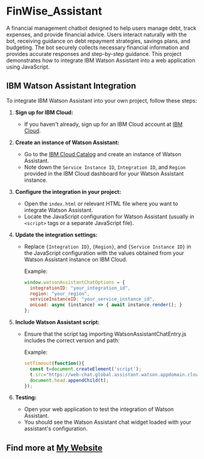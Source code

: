 # FinWise_Assistant
A financial management chatbot designed to help users manage debt, track expenses, and provide financial advice. Users interact naturally with the bot, receiving guidance on debt repayment strategies, savings plans, and budgeting. The bot securely collects necessary financial information and provides accurate responses and step-by-step guidance.
This project demonstrates how to integrate IBM Watson Assistant into a web application using JavaScript.

## IBM Watson Assistant Integration

To integrate IBM Watson Assistant into your own project, follow these steps:

1. **Sign up for IBM Cloud:**
   - If you haven't already, sign up for an IBM Cloud account at [IBM Cloud](https://cloud.ibm.com/).

2. **Create an instance of Watson Assistant:**
   - Go to the [IBM Cloud Catalog](https://cloud.ibm.com/catalog/services/watson-assistant) and create an instance of Watson Assistant.
   - Note down the `Service Instance ID`, `Integration ID`, and `Region` provided in the IBM Cloud dashboard for your Watson Assistant instance.

3. **Configure the integration in your project:**
   - Open the `index.html` or relevant HTML file where you want to integrate Watson Assistant.
   - Locate the JavaScript configuration for Watson Assistant (usually in `<script>` tags or a separate JavaScript file).

4. **Update the integration settings:**
   - Replace `{Integration ID}`, `{Region}`, and `{Service Instance ID}` in the JavaScript configuration with the values obtained from your Watson Assistant instance on IBM Cloud.
   
     Example:
     ```javascript
     window.watsonAssistantChatOptions = {
       integrationID: "your_integration_id",
       region: "your_region",
       serviceInstanceID: "your_service_instance_id",
       onLoad: async (instance) => { await instance.render(); }
     };
     ```

5. **Include Watson Assistant script:**
   - Ensure that the script tag importing WatsonAssistantChatEntry.js includes the correct version and path:
   
     Example:
     ```javascript
     setTimeout(function(){
       const t=document.createElement('script');
       t.src="https://web-chat.global.assistant.watson.appdomain.cloud/versions/" + (window.watsonAssistantChatOptions.clientVersion || 'latest') + "/WatsonAssistantChatEntry.js";
       document.head.appendChild(t);
     });
     ```

6. **Testing:**
   - Open your web application to test the integration of Watson Assistant.
   - You should see the Watson Assistant chat widget loaded with your assistant's configuration.

## Find more at [My Website](https://neerajvermagps.000webhostapp.com/)

